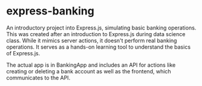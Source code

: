 # express-banking

An introductory project into Express.js, simulating basic banking operations. 
This was created after an introduction to Express.js during data science class. 
While it mimics server actions, it doesn't perform real banking operations. 
It serves as a hands-on learning tool to understand the basics of Express.js.

The actual app is in BankingApp and includes an API for actions like creating or deleting a bank account as well as the frontend, which communicates to the API.
